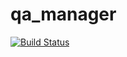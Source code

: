 # qa_manager

[![Build Status](https://travis-ci.org/jnhallquist/qa_manager.svg?branch=master)](https://travis-ci.org/jnhallquist/qa_manager)

